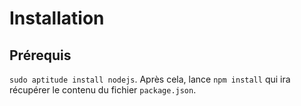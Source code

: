 # Installation

## Prérequis

`sudo aptitude install nodejs`.
Après cela, lance `npm install` qui ira récupérer le contenu du fichier `package.json`.


